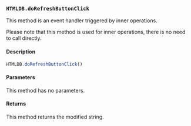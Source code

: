 ### `HTMLDB.doRefreshButtonClick`

This method is an event handler triggered by inner operations.

Please note that this method is used for inner operations, there is no need to call directly.

#### Description

```javascript
HTMLDB.doRefreshButtonClick()
```

#### Parameters

This method has no parameters.

#### Returns

This method returns the modified string.